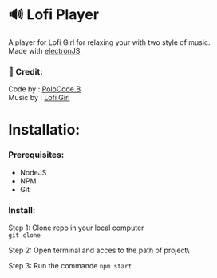 # 🔊 Lofi Player

A player for Lofi Girl for relaxing your with two style of music.\
Made with [electronJS](https://www.electronjs.org)

### 👥 Credit:
Code by : [PoloCode.B](https://github.com/PoloCodeB)\
Music by : [Lofi Girl](https://www.youtube.com/@LofiGirl)

# Installatio:

### Prerequisites:
- NodeJS
- NPM
- Git

### Install:
Step 1: Clone repo in your local computer\
`git clone `

Step 2: Open terminal and acces to the path of project\

Step 3: Run the commande
`npm start`